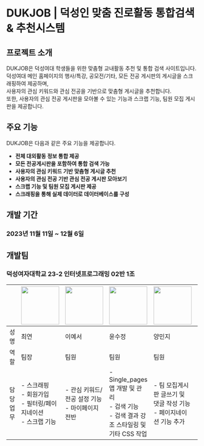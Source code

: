 # DUKJOB | 덕성인 맞춤 진로활동 통합검색 & 추천시스템

## 프로젝트 소개

DUKJOB은 덕성여대 학생들을 위한 맞춤형 교내활동 추천 및 통합 검색 사이트입니다. <br>
덕성여대 메인 홈페이지의 행사/특강, 공모전/기타, 모든 전공 게시판의 게시글을 스크래핑하여 제공하며, <br>사용자의 관심 키워드와 관심 전공을 기반으로 맞춤형 게시글을 추천합니다. <br>
또한, 사용자의 관심 전공 게시판을 모아볼 수 있는 기능과 스크랩 기능, 팀원 모집 게시판을 제공합니다.



## 주요 기능

DUKJOB은 다음과 같은 주요 기능을 제공합니다.

* **전체 대외활동 정보 통합 제공**
* **모든 전공게시판을 포함하여 통합 검색 가능**
* **사용자의 관심 키워드 기반 맞춤형 게시글 추천**
* **사용자의 관심 전공 기반 관심 전공 게시판 모아보기**
* **스크랩 기능 및 팀원 모집 게시판 제공**
* **스크래핑을 통해 실제 데이터로 데이터베이스를 구성**



## 개발 기간

### 2023년 11월 11일 ~ 12월 6일

## 개발팀

### 덕성여자대학교 23-2 인터넷프로그래밍 02반 1조


|      | <img src="https://github.com/duksungDjango23/ds_DjangoTeam01/assets/136547010/1da37b01-151f-4632-a507-f608242af536" width="100" height="100"> | <img src="https://github.com/duksungDjango23/ds_DjangoTeam01/assets/136547010/c11745a4-86ed-4a44-bb33-38ad19f96fb2" width="100" height="100"> | <img src="https://github.com/duksungDjango23/ds_DjangoTeam01/assets/136547010/4ef358f0-b76d-49f5-9507-309be8678704" width="100" height="100"> | <img src="https://github.com/duksungDjango23/ds_DjangoTeam01/assets/136547010/77fa2bad-6b49-4857-82c6-352e04c722a4" width="100" height="100"> | <img src="https://github.com/duksungDjango23/ds_DjangoTeam01/assets/136547010/b78cabfa-aa01-457c-8878-510d3d169792" width="100" height="100"> |
|------|------|------|------|------|------|
| 성명  | 최연 | 이예서 | 윤수정 | 양민지 | 조시은 |
| 역할  | 팀장 | 팀원 | 팀원 | 팀원 | 팀원 |
| 담당업무 | - 스크래핑<br> - 회원가입<br>- 필터링/페이지네이션<br> - 스크랩 기능 | - 관심 키워드/전공 설정 기능<br> - 마이페이지 전반  | - Single_pages 앱 개발 및 관리<br>- 검색 기능<br>- 검색 결과 강조 스타일링 및 기타 CSS 작업 | - 팀 모집게시판 글쓰기 및 댓글 작성 기능<br>- 페이지네이션 기능 추가 | - 추천페이지 추천로직 개발<br>- 필터링/페이지네이션 기능 |
